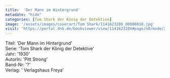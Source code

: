 ```yaml
---
title:  'Der Mann im Hintergrund'
metadate: "hide"
categories: [Tom Shark der König der Detektive]
image: '/assets/images/coverart/Tom Shark/114162320X_00000010.jpg'
visit: 'https://portal.dnb.de/bookviewer/view/114162320X#page/n0/mode/2up'
---
```

Titel: 'Der Mann im Hintergrund' <br>
Serie: 'Tom Shark der König der Detektive' <br>
Jahr: '1930' <br>
AutorIn: 'Pitt Strong' <br>
Band-Nr: '?' <br>
Verlag: ' Verlagshaus Freya'